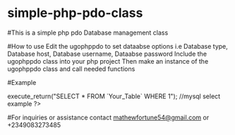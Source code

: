 # simple-php-pdo-class

#This is a simple php pdo Database management class

#How to use
Edit the ugophppdo to set dataabse options i.e Database type, Database host, Database username, Dataabse password
Include the ugophppdo class into your php project
Then make an instance of the ugophppdo class and call needed functions

#Example

<?php
include "ugophppdo.php";
$instance_variable = new ugophppdo("Your_database_name");
$all = $instance_variable->execute_return("SELECT * FROM `Your_Table` WHERE 1"); //mysql select example
?>

#For inquiries or assistance contact mathewfortune54@gmail.com or +2349083273485

